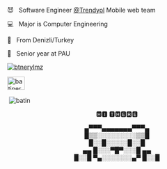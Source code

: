 <p> 😈 &nbsp Software Engineer <a href="https://www.trendyol.com" rel="noopener noreferrer" target="_blank">@Trendyol</a> Mobile web team </p>
<p> 💻 &nbsp Major is Computer Engineering </p>
<p> 🥳 &nbsp From Denizli/Turkey </p>
<p> 👻 &nbsp Senior year at PAU </p>
<p align="left"> <a href="https://twitter.com/btnerylmz" target="blank"><img src="https://img.shields.io/twitter/follow/btnerylmz?logo=twitter&style=for-the-badge" alt="btnerylmz" /></a> </p>
<a href="https://linkedin.com/in/batineryilmaz" target="blank"><img align="center" src="https://cdn.jsdelivr.net/npm/simple-icons@3.0.1/icons/linkedin.svg" alt="batineryilmaz" height="30" width="40" /></a>
<br/>
<p>&nbsp;<img align="center" src="https://github-readme-stats.vercel.app/api?username=batin&show_icons=true&locale=en" alt="batin" /></p>
</p>
<p align="center">
🅷🅸 🆃🅷🅴🆁🅴
  </p>
<p align="center">
   ▄▀▀▀▄▄▄▄▄▄▄▀▀▀▄<br>
   █▒▒░░░░░░░░░▒▒█<br>
    █░░█░░░░░█░░█<br>
 ▄▄  █░░░▀█▀░░░█  ▄▄  <br>
█░░█ ▀▄░░░░░░░▄▀ █░░█<br>
</p>
